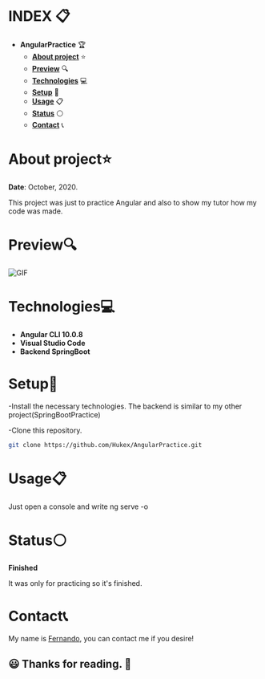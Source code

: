 # INDEX 📋

* **AngularPractice** 🏆
  + [**About project**](#about-project) ⭐
  + [**Preview**](#preview) 🔍
  + [**Technologies**](#technologies) 💻
  + [**Setup**](#setup) 🔧
  + [**Usage**](#usage) 📋
  + [**Status**](#status) ⚪
  + [**Contact**](#contact) 📞

# About project⭐

**Date**: October, 2020.   

This project was just to practice Angular and also to show my tutor how my code was made.

# Preview🔍

![GIF](https://github.com/Hukex/AngularPractice/master/readmefiles/preview.gif)

# Technologies💻

* **Angular CLI 10.0.8**
* **Visual Studio Code**
* **Backend SpringBoot**

# Setup🔧

-Install the necessary technologies. The backend is similar to my other project(SpringBootPractice)

-Clone this repository.

``` bash
git clone https://github.com/Hukex/AngularPractice.git
```

# Usage📋

Just open a console and write ng serve -o 

# Status⚪

**Finished**

It was only for practicing so it's finished.

# Contact📞

My name is [Fernando](https://www.linkedin.com/in/fevm/), you can contact me if you desire!

## 😃 Thanks for reading. 👋

